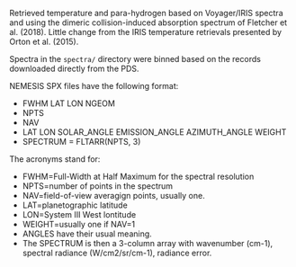 Retrieved temperature and para-hydrogen based on Voyager/IRIS spectra and using
the dimeric collision-induced absorption spectrum of Fletcher et al. (2018). 
Little change from the IRIS temperature retrievals presented by Orton et al.
(2015).

Spectra in the `spectra/` directory were binned based on the records downloaded
directly from the PDS.

NEMESIS SPX files have the following format:

* FWHM LAT LON NGEOM
* NPTS
* NAV
* LAT LON SOLAR_ANGLE EMISSION_ANGLE AZIMUTH_ANGLE WEIGHT
* SPECTRUM = FLTARR(NPTS, 3) 

The acronyms stand for:

* FWHM=Full-Width at Half Maximum for the spectral resolution
* NPTS=number of points in the spectrum
* NAV=field-of-view averagign points, usually one.
* LAT=planetographic latitude
* LON=System III West lontitude
* WEIGHT=usually one if NAV=1
* ANGLES have their usual meaning.
* The SPECTRUM is then a 3-column array with wavenumber (cm-1), spectral radiance (W/cm2/sr/cm-1), radiance error.
